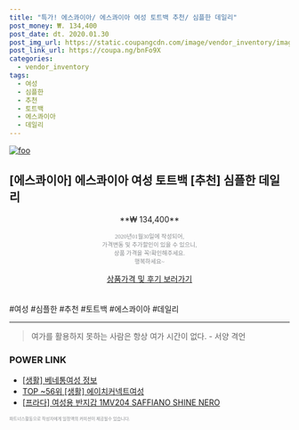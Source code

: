 ```yaml
--- 
title: "특가! 에스콰이아/ 에스콰이아 여성 토트백 추천/ 심플한 데일리" 
post_money: ₩. 134,400 
post_date: dt. 2020.01.30 
post_img_url: https://static.coupangcdn.com/image/vendor_inventory/images/2019/02/08/17/6/04c93358-2500-4203-ab27-fb6342a08183.jpg 
post_link_url: https://coupa.ng/bnFo9X 
categories: 
  - vendor_inventory 
tags: 
  - 여성 
  - 심플한 
  - 추천 
  - 토트백 
  - 에스콰이아 
  - 데일리 
--- 
```

[![foo](https://static.coupangcdn.com/image/vendor_inventory/images/2019/02/08/17/6/04c93358-2500-4203-ab27-fb6342a08183.jpg)](https://coupa.ng/bnFo9X) 

## [에스콰이아] 에스콰이아 여성 토트백 [추천] 심플한 데일리 
<p style="text-align: center;">**₩ 134,400**</p> 
<p style="text-align: center;"><span style="color: #898c8f; font-family: Georgia,Times,serif; font-size: 0.75em;">2020년01월30일에 작성되어, <br>가격변동 및 추가할인이 있을 수 있으니,<br> 상품 가격을 꼭!확인해주세요.<br>행복하세요~</span> 
</p>	 
<div markdown="0" style="text-align: center;"><a href="https://coupa.ng/bnFo9X" class="btn btn--success">상품가격 및 후기 보러가기</a></div> 
<br><br> 
  #여성 #심플한 #추천 #토트백 #에스콰이아 #데일리 
<hr> 

> 여가를 활용하지 못하는 사람은 항상 여가 시간이 없다. - 서양 격언 


### POWER LINK

* <a href="https://blog.naver.com/fasyy4321/221763710417" target="_blank"> [생활] 베네통여성 정보 </a>
* <a href="https://blog.naver.com/an0733/221786233941" target="_blank"> TOP ~56위 [생활] 에이치커넥트여성</a>
* <a href="https://blog.naver.com/fasyy4321/221785808424" target="_blank">[프라다] 여성용 반지갑 1MV204 SAFFIANO SHINE NERO</a>

<span style="color: #898c8f; font-family: Georgia,Times,serif; font-size: 0.55em;">파트너스활동으로 작성자에게 일정액의 커미션이 제공될수 있습니다.</span> 
